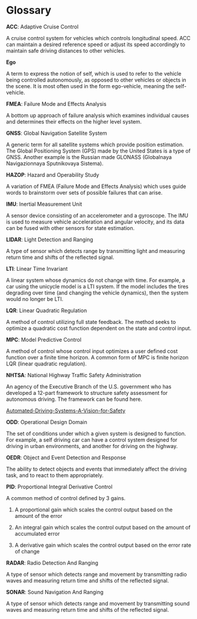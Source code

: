 # Glossary

**ACC**: Adaptive Cruise Control

A cruise control system for vehicles which controls longitudinal speed. ACC can maintain a desired reference speed or adjust its speed accordingly to maintain safe driving distances to other vehicles. 

**Ego**

A term to express the notion of self, which is used to refer to the vehicle being controlled autonomously, as opposed to other vehicles or objects in the scene.  It is most often used in the form ego-vehicle, meaning the self-vehicle.

**FMEA**: Failure Mode and Effects Analysis

A bottom up approach of failure analysis which examines individual causes and determines their effects on the higher level system.

**GNSS**: Global Navigation Satellite System

A generic term for all satellite systems which provide position estimation. The Global Positioning System (GPS) made by the United States is a type of GNSS. Another example is the Russian made GLONASS (Globalnaya Navigazionnaya Sputnikovaya Sistema).

**HAZOP**: Hazard and Operability Study

A variation of FMEA (Failure Mode and Effects Analysis) which uses guide words to brainstorm over sets of possible failures that can arise.

**IMU**: Inertial Measurement Unit

A sensor device consisting of an accelerometer and a gyroscope. The IMU is used to measure vehicle acceleration and angular velocity, and its data can be fused with other sensors for state estimation.

**LIDAR**: Light Detection and Ranging

A type of sensor which detects range by transmitting light and measuring return time and shifts of the reflected signal.

**LTI**: Linear Time Invariant 

A linear system whose dynamics do not change with time. For example, a car using the unicycle model is a LTI system. If the model includes the tires degrading over time (and changing the vehicle dynamics), then the system would no longer be LTI.

**LQR**: Linear Quadratic Regulation

A method of control utilizing full state feedback. The method seeks to optimize a quadratic cost function dependent on the state and control input.

**MPC**: Model Predictive Control

A method of control whose control input optimizes a user defined cost function over a finite time horizon. A common form of MPC is finite horizon LQR (linear quadratic regulation).

**NHTSA**: National Highway Traffic Safety Administration

An agency of the Executive Branch of the U.S. government who has developed a 12-part framework to structure safety assessment for autonomous driving.  The framework can be found here.

[Automated-Driving-Systems-A-Vision-for-Safety](https://www.nhtsa.gov/sites/nhtsa.dot.gov/files/documents/13069a-ads2.0_090617_v9a_tag.pdf)

**ODD**: Operational Design Domain

The set of conditions under which a given system is designed to function. For example, a self driving car can have a control system designed for driving in urban environments, and another for driving on the highway.

**OEDR**: Object and Event Detection and Response

The ability to detect objects and events that immediately affect the driving task, and to react to them appropriately. 

**PID**: Proportional Integral Derivative Control

A common method of control defined by 3 gains.

1. A proportional gain which scales the control output based on the amount of the error

2. An integral gain which scales the control output based on the amount of accumulated error

3. A derivative gain which scales the control output based on the error rate of change

**RADAR**: Radio Detection And Ranging

A type of sensor which detects range and movement by transmitting radio waves and measuring return time and shifts of the reflected signal.

**SONAR**: Sound Navigation And Ranging

A type of sensor which detects range and movement by transmitting sound waves and measuring return time and shifts of the reflected signal. 


